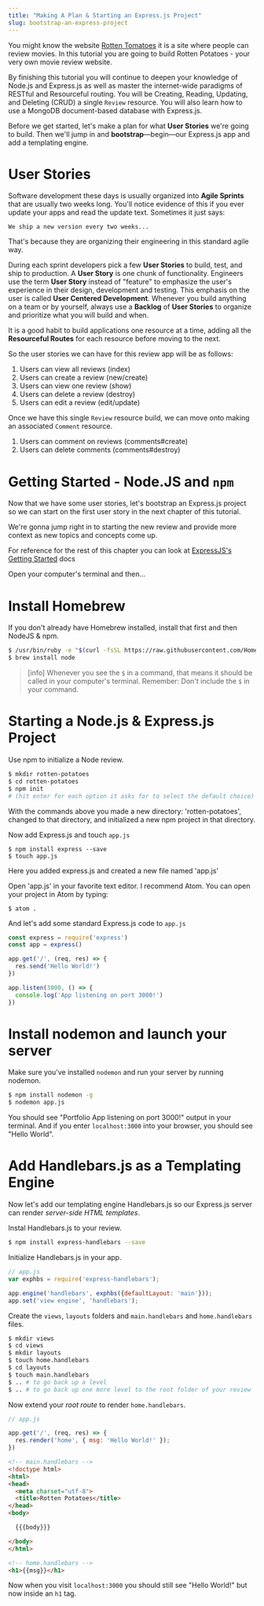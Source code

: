 ```yaml
---
title: "Making A Plan & Starting an Express.js Project"
slug: bootstrap-an-express-project
---
```


You might know the website [Rotten Tomatoes](https://rottentomatoes.com) it is a site where people can review movies. In this tutorial you are going to build Rotten Potatoes - your very own movie review website.

By finishing this tutorial you will continue to deepen your knowledge of Node.js and Express.js as well as master the internet-wide paradigms of RESTful and Resourceful routing. You will be Creating, Reading, Updating, and Deleting (CRUD) a single `Review` resource. You will also learn how to use a MongoDB document-based database with Express.js.

Before we get started, let's make a plan for what **User Stories** we're going to build. Then we'll jump in and **bootstrap**—begin—our Express.js app and add a templating engine.

# User Stories

Software development these days is usually organized into **Agile Sprints** that are usually two weeks long. You'll notice evidence of this if you ever update your apps and read the update text. Sometimes it just says:

```
We ship a new version every two weeks...
```

That's because they are organizing their engineering in this standard agile way.

During each sprint developers pick a few **User Stories** to build, test, and ship to production. A **User Story** is one chunk of functionality. Engineers use the term **User Story** instead of "feature" to emphasize the user's experience in their design, development and testing. This emphasis on the user is called **User Centered Development**. Whenever you build anything on a team or by yourself, always use a **Backlog** of **User Stories** to organize and prioritize what you will build and when.

It is a good habit to build applications one resource at a time, adding all the **Resourceful Routes** for each resource before moving to the next.

So the user stories we can have for this review app will be as follows:

1. Users can view all reviews (index)
1. Users can create a review (new/create)
1. Users can view one review (show)
1. Users can delete a review (destroy)
1. Users can edit a review (edit/update)

Once we have this single `Review` resource build, we can move onto making an associated `Comment` resource.

1. Users can comment on reviews (comments#create)
1. Users can delete comments (comments#destroy)

# Getting Started - Node.JS and `npm`

Now that we have some user stories, let's bootstrap an Express.js project so we can start on the first user story in the next chapter of this tutorial.

We're gonna jump right in to starting the new review and provide more context as new topics and concepts come up.

For reference for the rest of this chapter you can look at [ExpressJS's Getting Started](https://expressjs.com/en/starter/installing.html) docs

Open your computer's terminal and then...

# Install Homebrew

If you don't already have Homebrew installed, install that first and then NodeJS & npm.

```bash
$ /usr/bin/ruby -e "$(curl -fsSL https://raw.githubusercontent.com/Homebrew/install/master/install)"
$ brew install node
```

> [info]
> Whenever you see the `$` in a command, that means it should be called in your computer's terminal. Remember: Don't include the `$` in your command.

# Starting a Node.js & Express.js Project

Use npm to initialize a Node review.

```bash
$ mkdir rotten-potatoes
$ cd rotten-potatoes
$ npm init
# (hit enter for each option it asks for to select the default choice)
```

With the commands above you made a new directory: 'rotten-potatoes', changed to that directory, and initialized a new npm project in that directory.

Now add Express.js and touch `app.js`

```
$ npm install express --save
$ touch app.js
```

Here you added express.js and created a new file named 'app.js'

Open 'app.js' in your favorite text editor. I recommend Atom. You can open your project in Atom by typing:

`$ atom .`

And let's add some standard Express.js code to `app.js`

```js
const express = require('express')
const app = express()

app.get('/', (req, res) => {
  res.send('Hello World!')
})

app.listen(3000, () => {
  console.log('App listening on port 3000!')
})
```

# Install nodemon and launch your server

Make sure you've installed `nodemon` and run your server by running nodemon.

```bash
$ npm install nodemon -g
$ nodemon app.js
```

You should see "Portfolio App listening on port 3000!" output in your terminal. And if you enter `localhost:3000` into your browser, you should see "Hello World".


# Add Handlebars.js as a Templating Engine

Now let's add our templating engine Handlebars.js so our Express.js server can render _server-side HTML templates_.

Instal Handlebars.js to your review.

```bash
$ npm install express-handlebars --save
```

Initialize Handlebars.js in your app.

```js
// app.js
var exphbs = require('express-handlebars');

app.engine('handlebars', exphbs({defaultLayout: 'main'}));
app.set('view engine', 'handlebars');
```

Create the `views`, `layouts` folders and `main.handlebars` and `home.handlebars` files.

```bash
$ mkdir views
$ cd views
$ mkdir layouts
$ touch home.handlebars
$ cd layouts
$ touch main.handlebars
$ .. # to go back up a level
$ .. # to go back up one more level to the root folder of your review
```

Now extend your _root route_ to render `home.handlebars`.

```js
// app.js

app.get('/', (req, res) => {
  res.render('home', { msg: 'Hello World!' });
})
```

```html
<!-- main.handlebars -->
<!doctype html>
<html>
<head>
  <meta charset="utf-8">
  <title>Rotten Potatoes</title>
</head>
<body>

  {{{body}}}

</body>
</html>
```

```html
<!-- home.handlebars -->
<h1>{{msg}}</h1>
```

Now when you visit `localhost:3000` you should still see "Hello World!" but now inside an `h1` tag.
